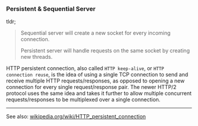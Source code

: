 ### Persistent & Sequential Server

tldr;
> Sequential server will create a new socket for every incoming connection.
> 
> Persistent server will handle requests on the same socket by creating new threads.


HTTP persistent connection, also called `HTTP keep-alive`, or `HTTP connection reuse`, is the idea of using a single TCP
connection to send and receive multiple HTTP requests/responses, as opposed to opening a new connection for every single
request/response pair. The newer HTTP/2 protocol uses the same idea and takes it further to allow multiple concurrent
requests/responses to be multiplexed over a single connection.

<hr>

See also: [wikipedia.org/wiki/HTTP_persistent_connection](https://en.wikipedia.org/wiki/HTTP_persistent_connection)
